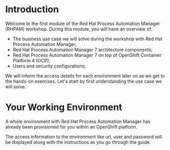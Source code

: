 # Introduction

Welcome to the first module of the Red Hat Process Automation Manager (RHPAM) workshop. During this module, you will have an overview of:

- The business use case we will solve during the workshop with Red Hat Process Automation Manager;
- Red Hat Process Automation Manager 7 architecture components;
- Red Hat Process Automation Manager 7 on top of OpenShift Container Platform 4 (OCP);
- Users and security configurations;

We will inform the access details for each environment later on as we get to the hands-on exercises. Let's start by first understanding the use case we will solve.

# Your Working Environment

A whole environment with Red Hat Process Automation Manager has already been provisioned for you within an OpenShift platform.

The access information to the environment like url, user and password will be displayed along with the instructions as you go through the guide.
